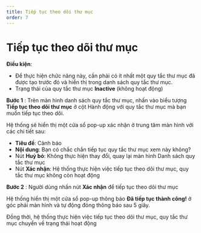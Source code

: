 ```yaml
---
title: Tiếp tục theo dõi thư mục
order: 7
---
```


# Tiếp tục theo dõi thư mục

**Điều kiện**: 

- Để thực hiện chức năng này, cần phải có ít nhất một quy tắc thư mục đã được tạo trước đó và hiển thị trong danh sách quy tắc thư mục.
- Trạng thái của quy tắc thư mục **Inactive** (không hoạt động)

**Bước 1** : Trên màn hình danh sách quy tắc thư mục, nhấn vào biểu tượng **Tiếp tục theo dõi thư mục** ở cột Hành động với quy tắc thư mục mà bạn muốn tiếp tục theo dõi.

Hệ thống sẽ hiển thị một cửa sổ pop-up xác nhận ở trung tâm màn hình với các chi tiết sau:

- **Tiêu đề**: Cảnh báo
- **Nội dung**: Bạn có chắc chắn tiếp tục quy tắc thư mục xem này không?
- Nút **Huỷ bỏ**: Không thực hiện thay đổi, quay lại màn hình Danh sách quy tắc thư mục
- Nút **Xác nhận**: Hệ thống thực hiện việc tiếp tục theo dõi thư mục, quy tắc thư mục không còn hoạt động

**Bước 2** : Người dùng nhấn nút **Xác nhận** để tiếp tục theo dõi thư mục

Hệ thống hiển thị một cửa sổ pop-up thông báo **Đã tiếp tục thành công!** ở góc phải màn hình và tự động đóng thông báo sau 5 giây.

Đồng thời, hệ thống thực hiện việc tiếp tục theo dõi thư mục, quy tắc thư mục chuyển về trạng thái hoạt động